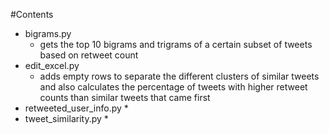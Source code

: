 #Contents
* bigrams.py
  * gets the top 10 bigrams and trigrams of a certain subset of tweets based on retweet count
* edit_excel.py
  * adds empty rows to separate the different clusters of similar tweets and also calculates the percentage of tweets with higher retweet counts than similar tweets that came first
* retweeted_user_info.py
  * 
* tweet_similarity.py
  * 